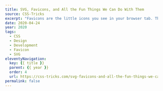 ```yaml
---
title: SVG, Favicons, and All the Fun Things We Can Do With Them
source: CSS-Tricks
excerpt: "Favicons are the little icons you see in your browser tab. They help you understand which site is which when you’re scanning through your browser’s bookmarks and open tabs"
date: 2020-04-24
year: 2020
tags:
  - CSS
  - Design
  - Development
  - Favicon
  - SVG
eleventyNavigation:
  key: {{ title }}
  parent: {{ year }}
  order: 4
  url: https://css-tricks.com/svg-favicons-and-all-the-fun-things-we-can-do-with-them/
permalink: false
---
```

